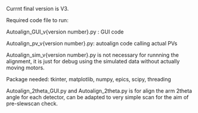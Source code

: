 Currnt final version is V3. 

Required code file to run: 

  Autoalign_GUI_v{version number}.py : GUI code

  Autoalign_pv_v{version number}.py: autoalign code calling actual PVs

Autoalign_sim_v{version number}.py is not necessary for runnning the alignment, it is just for debug using the simulated data without actually moving motors.

Package needed: tkinter, matplotlib, numpy, epics, scipy, threading

Autoalign_2theta_GUI.py and Autoalign_2theta.py is for align the arm 2theta angle for each detector, can be adapted to very simple scan for the aim of pre-slewscan check.
